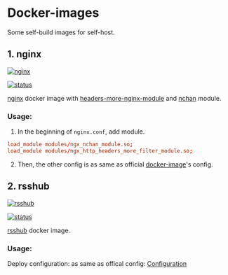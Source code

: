 # Docker-images

Some self-build images for self-host.

## 1. nginx

[![nginx](http://dockeri.co/image/rookiezoe/nginx)](https://hub.docker.com/r/rookiezoe/nginx)

[![status](https://github.com/RookieZoe/container/workflows/nginx-alpine/badge.svg)](https://github.com/RookieZoe/docker-images/actions?query=workflow%3Anginx-alpine)

[nginx](http://nginx.org/download) docker image with [headers-more-nginx-module](https://github.com/openresty/headers-more-nginx-module/releases) and [nchan](https://github.com/slact/nchan/releases) module.

### Usage: 

1. In the beginning of `nginx.conf`, add module.

```nginx.conf
load_module modules/ngx_nchan_module.so;
load_module modules/ngx_http_headers_more_filter_module.so;
```

2. Then, the other config is as same as official [docker-image](https://hub.docker.com/_/nginx)'s config.

## 2. rsshub

[![rsshub](http://dockeri.co/image/rookiezoe/rsshub)](https://hub.docker.com/r/rookiezoe/rsshub)

[![status](https://github.com/RookieZoe/container/workflows/rsshub-alpine/badge.svg)](https://github.com/RookieZoe/docker-images/actions?query=workflow%3Arsshub-alpine)

[rsshub](https://github.com/DIYgod/RSSHub) docker image.

### Usage: 

Deploy configuration: as same as offical config: [Configuration](https://docs.rsshub.app/en/install/#configuration-3)

